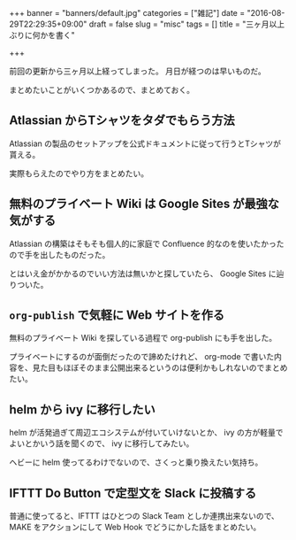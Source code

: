 +++
banner = "banners/default.jpg"
categories = ["雑記"]
date = "2016-08-29T22:29:35+09:00"
draft = false
slug = "misc"
tags = []
title = "三ヶ月以上ぶりに何かを書く"

+++

前回の更新から三ヶ月以上経ってしまった。
月日が経つのは早いものだ。

まとめたいことがいくつかあるので、まとめておく。

## Atlassian からTシャツをタダでもらう方法 ##

Atlassian の製品のセットアップを公式ドキュメントに従って行うとTシャツが貰える。

実際もらえたのでやり方をまとめたい。

## 無料のプライベート Wiki は Google Sites が最強な気がする ##

Atlassian の構築はそもそも個人的に家庭で Confluence 的なのを使いたかったので手を出したものだった。

とはいえ金がかかるのでいい方法は無いかと探していたら、 Google Sites に辿りついた。

## `org-publish` で気軽に Web サイトを作る ##

無料のプライベート Wiki を探している過程で org-publish にも手を出した。

プライベートにするのが面倒だったので諦めたけれど、
org-mode で書いた内容を、見た目もほぼそのまま公開出来るというのは便利かもしれないのでまとめたい。

## helm から ivy に移行したい ##

helm が活発過ぎて周辺エコシステムが付いていけないとか、
ivy の方が軽量でよいとかいう話を聞くので、 ivy に移行してみたい。

ヘビーに helm 使ってるわけでないので、さくっと乗り換えたい気持ち。

## IFTTT Do Button で定型文を Slack に投稿する ##

普通に使ってると、IFTTT はひとつの Slack Team としか連携出来ないので、
MAKE をアクションにして Web Hook でどうにかした話をまとめたい。
